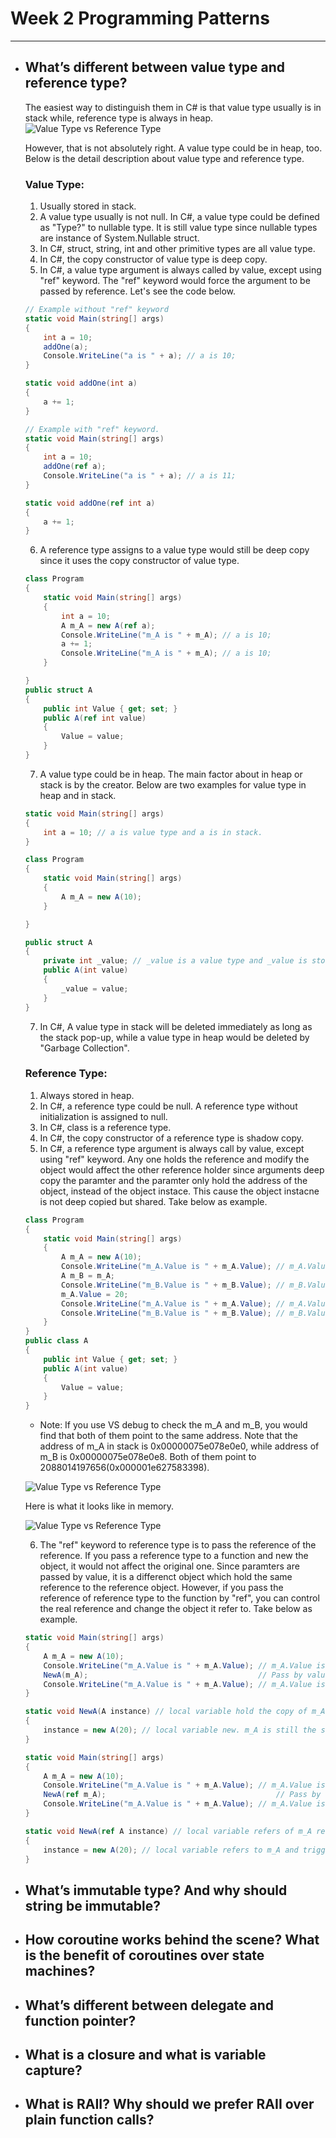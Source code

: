 # Week 2 Programming Patterns
---
* ## What’s different between value type and reference type?
  The easiest way to distinguish them in C# is that value type usually is in stack while, reference type is always in heap.
  ![Value Type vs Reference Type](https://github.com/Vicchang/RayarkTutorial/blob/master/TypeCmpDiagram.jpg)
  
  However, that is not absolutely right. A value type could be in heap, too. Below is the detail description about value type and reference type.
  ### Value Type: 
  1. Usually stored in stack.
  2. A value type usually is not null. In C#, a value type could be defined as "Type?" to  nullable type. It is still value type since nullable types are instance of System.Nullable<T> struct.
  3. In C#, struct, string, int and other primitive types are all value type.
  4. In C#, the copy constructor of value type is deep copy.
  5. In C#, a value type argument is always called by value, except using "ref" keyword. The "ref" keyword would force the argument to be passed by reference. Let's see the code below.
  ```C#
  // Example without "ref" keyword
  static void Main(string[] args)
  {
      int a = 10;
      addOne(a);
      Console.WriteLine("a is " + a); // a is 10;
  }
  
  static void addOne(int a)
  {
      a += 1;
  }
  ```
  ```C#
  // Example with "ref" keyword.
  static void Main(string[] args)
  {
      int a = 10;
      addOne(ref a);
      Console.WriteLine("a is " + a); // a is 11;
  }
  
  static void addOne(ref int a)
  {
      a += 1;
  }
  ```
  6. A reference type assigns to a value type would still be deep copy since it uses the copy constructor of value type. 
  ```C#
  class Program
  {
      static void Main(string[] args)
      {
          int a = 10;
          A m_A = new A(ref a);
          Console.WriteLine("m_A is " + m_A); // a is 10;
          a += 1;
          Console.WriteLine("m_A is " + m_A); // a is 10;           
      }
  
  }
  public struct A
  {
      public int Value { get; set; }
      public A(ref int value)
      {
          Value = value;
      }
  }
  ```    
  7. A value type could be in heap. The main factor about in heap or stack is by the creator. Below are two examples for value type in heap and in stack.
  ```C#
  static void Main(string[] args)
  {
      int a = 10; // a is value type and a is in stack.
  }
  ```    
  ```C#
  class Program
  {
      static void Main(string[] args)
      {
          A m_A = new A(10); 
      }
  
  }
  
  public struct A
  {
      private int _value; // _value is a value type and _value is stored in heap.
      public A(int value)
      {
          _value = value;
      }
  }    
  ```
  7. In C#, A value type in stack will be deleted immediately as long as the stack pop-up, while a value type in heap would be deleted by "Garbage Collection".
  ### Reference Type: 
  1. Always stored in heap.
  2. In C#, a reference type could be null. A reference type without initialization is assigned to null.
  3. In C#, class is a reference type.
  4. In C#, the copy constructor of a reference type is shadow copy.
  5. In C#, a reference type argument is always call by value, except using "ref" keyword. Any one holds the reference and modify the object would affect the other reference holder since arguments deep copy the paramter and the paramter only hold the address of the object, instead of the object instace. This cause the object instacne is not deep copied but shared. Take below as example.
  ```C#
  class Program
  {
      static void Main(string[] args)
      {
          A m_A = new A(10);
          Console.WriteLine("m_A.Value is " + m_A.Value); // m_A.Value is 10;
          A m_B = m_A;
          Console.WriteLine("m_B.Value is " + m_B.Value); // m_B.Value is 10;           
          m_A.Value = 20;
          Console.WriteLine("m_A.Value is " + m_A.Value); // m_A.Value is 20;
          Console.WriteLine("m_B.Value is " + m_B.Value); // m_B.Value is 20; 
      }
  }
  public class A
  {
      public int Value { get; set; }
      public A(int value)
      {
          Value = value;
      }
  }
  ```
  * Note: If you use VS debug to check the m_A and m_B, you would find that both of them point to the same address. Note that the address of m_A in stack is 0x00000075e078e0e0, while address of m_B is 0x00000075e078e0e8. Both of them point to 2088014197656(0x000001e627583398).
  
  ![Value Type vs Reference Type](https://github.com/Vicchang/RayarkTutorial/blob/master/ReferenceDebugging.jpg)   
  
    Here is what it looks like in memory.
  
  ![Value Type vs Reference Type](https://github.com/Vicchang/RayarkTutorial/blob/master/ReferenceTypeDiagram.jpg)
  
  6. The "ref" keyword to reference type is to pass the reference of the reference. If you pass a reference type to a function and new the object, it would not affect the original one. Since paramters are passed by value, it is a differenct object which hold the same reference to the reference object. However, if you pass the reference of reference type to the function by "ref", you can control the real reference and change the object it refer to. Take below as example.
  ```C#
  static void Main(string[] args)
  {
      A m_A = new A(10);
      Console.WriteLine("m_A.Value is " + m_A.Value); // m_A.Value is 10;
      NewA(m_A);                                      // Pass by value. 
      Console.WriteLine("m_A.Value is " + m_A.Value); // m_A.Value is 10;
  }
  
  static void NewA(A instance) // local variable hold the copy of m_A reference in this case, also holds the reference to the m_A instacne.
  {
      instance = new A(20); // local variable new. m_A is still the same because this is not m_A but a copy of it.
  }    
  ```
  ```C#
  static void Main(string[] args)
  {
      A m_A = new A(10);
      Console.WriteLine("m_A.Value is " + m_A.Value); // m_A.Value is 10;
      NewA(ref m_A);                                      // Pass by value. 
      Console.WriteLine("m_A.Value is " + m_A.Value); // m_A.Value is 20;
  }
  
  static void NewA(ref A instance) // local variable refers of m_A reference and m_A reference holds the reference to the m_A instacne.
  {
      instance = new A(20); // local variable refers to m_A and trigger m_A to new a new instance and point to.
  }       
  
* ## What’s immutable type? And why should string be immutable?
* ## How coroutine works behind the scene? What is the benefit of coroutines over state machines?
* ## What’s different between delegate and function pointer?
* ## What is a closure and what is variable capture?
* ## What is RAII? Why should we prefer RAII over plain function calls?
